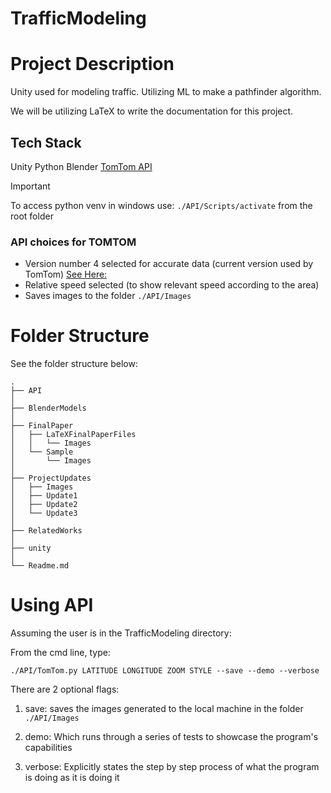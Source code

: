 # TrafficModeling

# Project Description

Unity used for modeling traffic. Utilizing ML to make a pathfinder algorithm.

We will be utilizing LaTeX to write the documentation for this project.

## Tech Stack

Unity
Python
Blender
[TomTom API](https://developer.tomtom.com/)

>[!IMPORTANT]
> To access python venv in windows use: ```./API/Scripts/activate``` from the root folder

### API choices for TOMTOM

- Version number 4 selected for accurate data (current version used by TomTom) [See Here:](https://developer.tomtom.com/traffic-api/documentation/traffic-flow/raster-flow-tiles)
- Relative speed selected (to show relevant speed according to the area)
- Saves images to the folder ```./API/Images```

# Folder Structure

See the folder structure below:
```
.
├── API
│
├── BlenderModels
│
├── FinalPaper
│   ├── LaTeXFinalPaperFiles
│   │   └── Images
│   └── Sample
│       └── Images
│
├── ProjectUpdates
│   ├── Images
│   ├── Update1
│   ├── Update2
│   └── Update3
│
├── RelatedWorks
│
├── unity
│
└── Readme.md
```

# Using API

Assuming the user is in the TrafficModeling directory:

From the cmd line, type: 

```./API/TomTom.py LATITUDE LONGITUDE ZOOM STYLE --save --demo --verbose```

There are 2 optional flags:

1) save: saves the images generated to the local machine in the folder ```./API/Images```

2) demo: Which runs through a series of tests to showcase the program's capabilities

3) verbose: Explicitly states the step by step process of what the program is doing as it is doing it